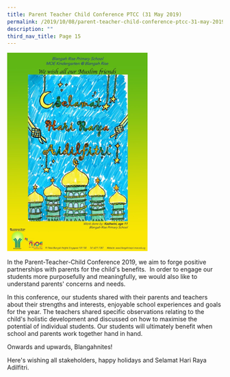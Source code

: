 ```yaml
---
title: Parent Teacher Child Conference PTCC (31 May 2019)
permalink: /2019/10/08/parent-teacher-child-conference-ptcc-31-may-2019/
description: ""
third_nav_title: Page 15
---
```



<img style="width: 65%;" src="/images/61986974_2775457349135318_3998872624275914752_n.jpg" />
<p>In the Parent-Teacher-Child Conference 2019, we aim to forge positive partnerships with parents for the child's benefits.&nbsp; In order to engage our students more purposefully and meaningfully, we would also like to understand parents' concerns and needs.</p>
<p>In this conference, our students shared with their parents and teachers about their strengths and interests, enjoyable school experiences and goals for the year. The teachers shared specific observations relating to the child's holistic development and discussed on how to maximise the potential of individual students. Our students will ultimately benefit when school and parents work together hand in hand.</p>
<p>Onwards and upwards, Blangahnites!</p>
<p>Here's wishing all stakeholders, happy holidays and Selamat Hari Raya Adilfitri.</p>